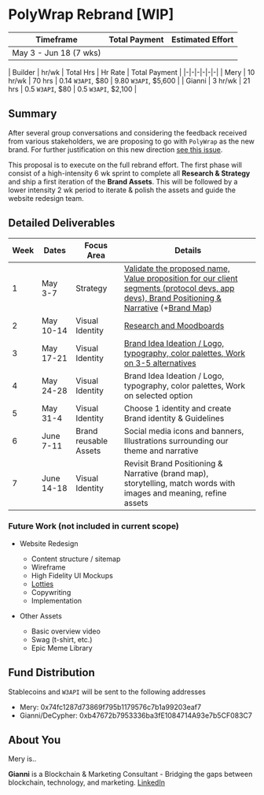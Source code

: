 # PolyWrap Rebrand [WIP]

| Timeframe | Total Payment | Estimated Effort | 
|-|-|-|
| May 3 - Jun 18 (7 wks) |  |   |


| Builder | hr/wk | Total Hrs | Hr Rate | Total Payment |
|-|-|-|-|-|-|
| Mery | 10 hr/wk | 70 hrs | 0.14 `W3API`, $80 | 9.80 `W3API`, $5,600 |
| Gianni | 3 hr/wk | 21 hrs | 0.5 `W3API`, $80 | 0.5 `W3API`, $2,100 |

## Summary

After several group conversations and considering the feedback received from various stakeholders, we are proposing to go with `PolyWrap` as the new brand. For further justification on this new direction [see this issue](https://github.com/Web3-API/dao/issues/138).

This proposal is to execute on the full rebrand effort. The first phase will consist of a high-intensity 6 wk sprint to complete all **Research & Strategy** and ship a first iteration of the **Brand Assets**. This will be followed by a lower intensity 2 wk period to iterate & polish the assets and guide the website redesign team.

## Detailed Deliverables

| Week | Dates | Focus Area | Details |
|-|-|-|-|
| 1 | May 3-7 | Strategy | [Validate the proposed name, Value proposition for our client segments (protocol devs, app devs), Brand Positioning & Narrative](https://docs.google.com/presentation/d/1XDA-V-nsmv_lhbov5QovaWMvTCOQIlSDDxA0PTK2qjM/edit?usp=sharing) (+[Brand Map](https://docs.google.com/spreadsheets/d/1SWpuvflJgm1rXYq61D47iToeG4tRhUZzsDJc_ApLbJc/edit?usp=sharing)) |
| 2 | May 10-14 | Visual Identity | [Research and Moodboards](https://docs.google.com/presentation/d/1YRux18PaViDNoiEe3HKihlxcBgkI9nmb_mTJybUPQsQ/edit?usp=sharing) |
| 3 | May 17-21 | Visual Identity | [Brand Idea Ideation / Logo, typography, color palettes, Work on 3-5 alternatives](https://docs.google.com/presentation/d/1CcDqqqPPwNJH3OAgSeRjBUsPZtpIulnRihPX44iR-b4/edit#slide=id.p) |
| 4 | May 24-28 | Visual Identity | Brand Idea Ideation / Logo, typography, color palettes, Work on selected option |
| 5 | May 31-4 | Visual Identity | Choose 1 identity and create Brand identity & Guidelines |
| 6 | June 7-11 | Brand reusable Assets | Social media icons and banners, Illustrations surrounding our theme and narrative |
| 7 | June 14-18 | Visual Identity | Revisit Brand Positioning & Narrative (brand map), storytelling, match words with images and meaning, refine assets |

### Future Work (not included in current scope)

- Website Redesign
  - Content structure / sitemap
  - Wireframe
  - High Fidelity UI Mockups
  - [Lotties](https://lottiefiles.com/what-is-lottie) 
  - Copywriting
  - Implementation

- Other Assets
  - Basic overview video
  - Swag (t-shirt, etc.)
  - Epic Meme Library

## Fund Distribution

Stablecoins and `W3API` will be sent to the following addresses
 - Mery: 0x74fc1287d73869f795b1179576c7b1a99203eaf7
 - Gianni/DeCypher: 0xb47672b7953336ba3fE1084714A93e7b5CF083C7

## About You

Mery is..

**Gianni** is a Blockchain & Marketing Consultant - Bridging the gaps between blockchain, technology, and marketing. [LinkedIn](https://www.linkedin.com/in/giannidalerta/)
